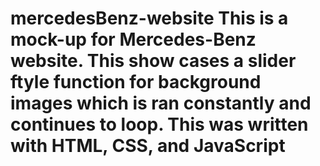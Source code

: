 # mercedesBenz-website This is a mock-up for Mercedes-Benz website. This show cases a slider ftyle function for background images which is ran constantly and continues to loop. This was written with HTML, CSS, and JavaScript
